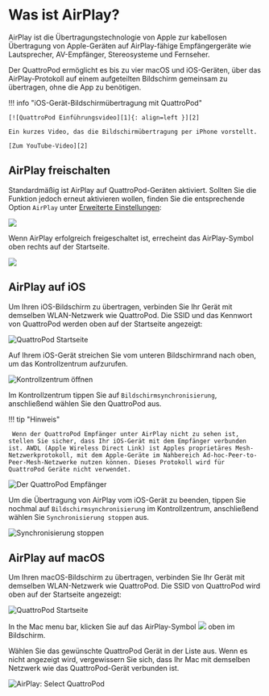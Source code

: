 # Was ist AirPlay?

AirPlay ist die Übertragungstechnologie von Apple zur kabellosen Übertragung von Apple-Geräten auf AirPlay-fähige Empfängergeräte wie Lautsprecher, AV-Empfänger, Stereosysteme und Fernseher.

Der QuattroPod ermöglicht es bis zu vier macOS und iOS-Geräten, über das AirPlay-Protokoll auf einem aufgeteilten Bildschirm gemeinsam zu übertragen, ohne die App zu benötigen.

!!! info "iOS-Gerät-Bildschirmübertragung mit QuattroPod"

    [![QuattroPod Einführungsvideo][1]{: align=left }][2]
	
	Ein kurzes Video, das die Bildschirmübertragung per iPhone vorstellt.
	
	[Zum YouTube-Video][2]

  [1]: /assets/img/thumbnail.video.airplay.png
  [2]: https://youtu.be/UL4Q-drCmQo
  
## AirPlay freischalten

Standardmäßig ist AirPlay auf QuattroPod-Geräten aktiviert. Sollten Sie die Funktion jedoch erneut aktivieren wollen, finden Sie die entsprechende Option `AirPlay` unter [Erweiterte Einstellungen](adv.settings.md#AirPlayMode):

![](/assets/img/AirPlay.png)

Wenn AirPlay erfolgreich freigeschaltet ist, errecheint das AirPlay-Symbol oben rechts auf der Startseite.

![](/assets/img/quattropod.airplay.icon.png)

## AirPlay auf iOS

Um Ihren iOS-Bildschirm zu übertragen, verbinden Sie Ihr Gerät mit demselben WLAN-Netzwerk wie QuattroPod. Die SSID und das Kennwort von QuattroPod werden oben auf der Startseite angezeigt:

![QuattroPod Startseite](/assets/img/quattropod.lite.ssid.connect.png)

Auf Ihrem iOS-Gerät streichen Sie vom unteren Bildschirmrand nach oben, um das Kontrollzentrum aufzurufen.

![Kontrollzentrum öffnen](/assets/img/iOS-controlcenter.png)

Im Kontrollzentrum tippen Sie auf `Bildschirmsynchronisierung`, anschließend wählen Sie den QuattroPod aus.

!!! tip "Hinweis"

     Wenn der QuattroPod Empfänger unter AirPlay nicht zu sehen ist, stellen Sie sicher, dass Ihr iOS-Gerät mit dem Empfänger verbunden ist. AWDL (Apple Wireless Direct Link) ist Apples proprietäres Mesh-Netzwerkprotokoll, mit dem Apple-Geräte im Nahbereich Ad-hoc-Peer-to-Peer-Mesh-Netzwerke nutzen können. Dieses Protokoll wird für QuattroPod Geräte nicht verwendet.

![Der QuattroPod Empfänger](/assets/img/iOS_AirPlay_select.png)

Um die Übertragung von AirPlay vom iOS-Gerät zu beenden, tippen Sie nochmal auf `Bildschirmsynchronisierung` im Kontrollzentrum, anschließend wählen Sie `Synchronisierung stoppen` aus.

![Synchronisierung stoppen](/assets/img/iOS_AirPlay_stop.png)

## AirPlay auf macOS

Um Ihren macOS-Bildschirm zu übertragen, verbinden Sie Ihr Gerät mit demselben WLAN-Netzwerk wie QuattroPod. Die SSID von QuattroPod wird oben auf der Startseite angezeigt:

![QuattroPod Startseite](/assets/img/quattropod.lite.ssid.connect.png)

In the Mac menu bar, klicken Sie auf das AirPlay-Symbol ![](/assets/img/airplay_icon.png) oben im Bildschirm.

Wählen Sie das gewünschte QuattroPod Gerät in der Liste aus. Wenn es nicht angezeigt wird, vergewissern Sie sich, dass Ihr Mac mit demselben Netzwerk wie das QuattroPod-Gerät verbunden ist.

![AirPlay: Select QuattroPod](/assets/img/macOS-AirPlay.png)